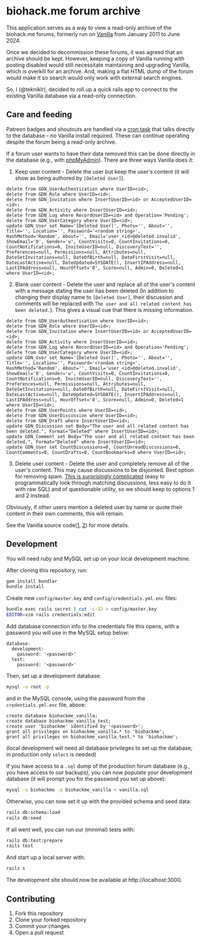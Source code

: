 # biohack.me forum archive

This application serves as a way to view a read-only archive of the biohack.me forums, formerly run on [Vanilla](https://open.vanillaforums.com/) from January 2011 to June 2024.

Once we decided to decommission these forums, it was agreed that an archive should be kept. However, keeping a copy of Vanilla running with posting disabled would still necessitate maintaining and upgrading Vanilla, which is overkill for an archive. And, making a flat HTML dump of the forum would make it so search would only work with external search engines.

So, I (@tekniklr), decided to roll up a quick rails app to connect to the existing Vanilla database via a read-only connection.


## Care and feeding

Patreon badges and shoutouts are handled via a [cron task](https://github.com/biohack-me/Patreon-patron-sync) that talks directly to the database - no Vanilla install required. These can continue operating despite the forum being a read-only archive.

If a forum user wants to have their data removed this can be done directly in the database (e.g., with [phpMyAdmin](https://www.phpmyadmin.net/)). There are three ways Vanilla does it:
1. Keep user content - Delete the user but keep the user's content (it will show as being authored by `[Deleted User]`).
```mysql
delete from GDN_UserAuthentication where UserID=<id>;
delete from GDN_Role where UserID=<id>;
delete from GDN_Invitation where InsertUserID=<id> or AcceptedUserID=<id>;
delete from GDN_Activity where InsertUserID=<id>;
delete from GDN_Log where RecordUserID=<id> and Operation='Pending';
delete from GDN_UserCategory where UserID=<id>;
update GDN_User set Name='[Deleted User]', Photo='', About='', Title='', Location='', Password='<random string>', HashMethod='Random', About='', Email='user_<id>@deleted.invalid', ShowEmail='0', Gender='u', CountVisits=0, CountInvitations=0, CountNotifications=0, InviteUserID=null, DiscoveryText='', Preferences=null, Permissions=null, Attributes=null, DateSetInvitations=null, DateOfBirth=null, DateFirstVisit=null, DateLastActive=null, DateUpdated=SYSDATE(), InsertIPAddress=null, LastIPAddress=null, HourOffset='0', Score=null, Admin=0, Deleted=1 where UserID=<id>;
```
2. Blank user content - Delete the user and replace all of the user's content with a message stating the user has been deleted (In addition to changing their display name to `[Deleted User]`, their discussion and comments will be replaced with `The user and all related content has been deleted.`). This gives a visual cue that there is missing information.
```mysql
delete from GDN_UserAuthentication where UserID=<id>;
delete from GDN_Role where UserID=<id>;
delete from GDN_Invitation where InsertUserID=<id> or AcceptedUserID=<id>;
delete from GDN_Activity where InsertUserID=<id>;
delete from GDN_Log where RecordUserID=<id> and Operation='Pending';
delete from GDN_UserCategory where UserID=<id>;
update GDN_User set Name='[Deleted User]', Photo='', About='', Title='', Location='', Password='<random string>', HashMethod='Random', About='', Email='user_<id>@deleted.invalid', ShowEmail='0', Gender='u', CountVisits=0, CountInvitations=0, CountNotifications=0, InviteUserID=null, DiscoveryText='', Preferences=null, Permissions=null, Attributes=null, DateSetInvitations=null, DateOfBirth=null, DateFirstVisit=null, DateLastActive=null, DateUpdated=SYSDATE(), InsertIPAddress=null, LastIPAddress=null, HourOffset='0', Score=null, Admin=0, Deleted=1 where UserID=<id>;
delete from GDN_UserPoints where UserID=<id>;
delete from GDN_UserDiscussion where UserID=<id>;
delete from GDN_Draft where InsertUserID=<id>;
update GDN_Discussion set Body="The user and all related content has been deleted.", Format="Deleted" where InsertUserID=<id>;
update GDN_Comment set Body="The user and all related content has been deleted.", Format="Deleted" where InsertUserID=<id>;
update GDN_User set CountDiscussions=0, CountUnreadDiscussions=0, CountComments=0, CountDrafts=0, CountBookmarks=0 where UserID=<id>;
```
3. Delete user content - Delete the user and completely remove all of the user's content. This may cause discussions to be disjointed. Best option for removing spam. [This is surprisingly complicated](https://github.com/vanilla/vanilla/blob/2a966a61d9acd6dfdfc78510b4f2387b36756649/applications/vanilla/settings/class.hooks.php#L154-L227) (easy to programmatically look through matching discussions, less easy to do it with raw SQL) and of questionable utility, so we should keep to options 1 and 2 instead.

Obviously, if other users mention a deleted user by name or quote their content in their own comments, this will remain.

See the Vanilla source code([1](https://github.com/vanilla/vanilla/blob/2a966a61d9acd6dfdfc78510b4f2387b36756649/applications/dashboard/models/class.usermodel.php#L5325-L5464), [2](https://github.com/vanilla/vanilla/blob/2a966a61d9acd6dfdfc78510b4f2387b36756649/applications/vanilla/settings/class.hooks.php#L128-L256)) for more details.


## Development

You will need ruby and MySQL set up on your local development machine.

After cloning this repository, run:
```bash
gem install bundler
bundle install
```

Create new `config/master.key` and `config/credentials.yml.enc` files:
```bash
bundle exec rails secret | cut -c-32 > config/master.key
EDITOR=vim rails credentials:edit
```
Add database connection info to the credentials file this opens, with a password you will use in the MySQL setup below:
```
database:
  development:
    password: '<password>'
  test:
    password: '<password>'
```

Then, set up a development database:
```bash
mysql -u root -p
```
and in the MySQL console, using the password from the `credentials.yml.enc` file, above:
```mysql
create database biohackme_vanilla;
create database biohackme_vanilla_test;
create user 'biohackme' identified by '<password>';
grant all privileges on biohackme_vanilla.* to 'biohackme';
grant all privileges on biohackme_vanilla_test.* to 'biohackme';
```
(local development will need all database privileges to set up the database; in production only `select` is needed)

If you have access to a `.sql` dump of the production forum database (e.g., you have access to our backups), you can now populate your development database (it will prompt you for the password you set up above):
```bash
mysql -u biohackme -p biohackme_vanilla < vanilla.sql
```
Otherwise, you can now set it up with the provided schema and seed data:
```bash
rails db:schema:load
rails db:seed
```

If all went well, you can run our (minimal) tests with:
```bash
rails db:test:prepare
rails test
```
And start up a local server with:
```bash
rails s
```
The development site should now be available at http://localhost:3000.


## Contributing

1. Fork this repository
2. Clone your forked repository
3. Commit your changes
4. Open a pull request